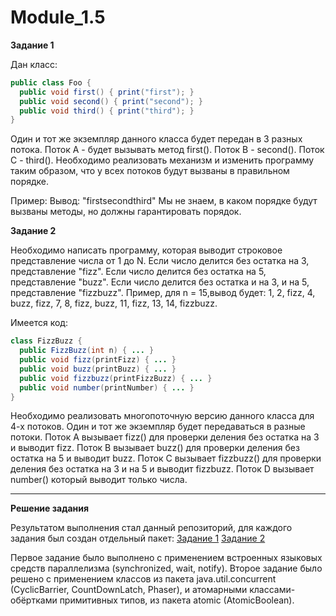 # Module_1.5
**Задание 1**

  Дан класс:
```java
public class Foo {
  public void first() { print("first"); }
  public void second() { print("second"); }
  public void third() { print("third"); }
}
```

Один и тот же экземпляр данного класса будет передан в 3 разных потока. Поток А - будет вызывать метод first(). Поток B - second(). Поток С - third(). 
Необходимо реализовать механизм и изменить программу таким образом, что у всех потоков будут вызваны в правильном порядке.
 

Пример:
Вывод: "firstsecondthird"
Мы не знаем, в каком порядке будут вызваны методы, но должны гарантировать порядок.


**Задание 2**

Необходимо написать программу, которая выводит строковое представление числа от 1 до N. 
Если число делится без остатка на 3, представление "fizz".
Если число делится без остатка на 5, представление "buzz".
Если число делится без остатка и на 3, и на 5, представление "fizzbuzz".
Пример, для  n = 15,вывод будет: 1, 2, fizz, 4, buzz, fizz, 7, 8, fizz, buzz, 11, fizz, 13, 14, fizzbuzz.

  Имеется код:
```java
class FizzBuzz {
  public FizzBuzz(int n) { ... }              
  public void fizz(printFizz) { ... }         
  public void buzz(printBuzz) { ... }         
  public void fizzbuzz(printFizzBuzz) { ... } 
  public void number(printNumber) { ... }   
}
```
Необходимо реализовать многопоточную версию данного класса для 4-х потоков. Один и тот же экземпляр будет передаваться в разные потоки.
Поток A вызывает fizz() для проверки деления без остатка на 3 и выводит fizz.
Поток B вызывает buzz() для проверки деления без остатка на 5 и выводит buzz.
Поток C вызывает fizzbuzz() для проверки деления без остатка на 3 и на 5 и выводит fizzbuzz.
Поток D вызывает number() который выводит только числа.

____
**Решение задания**

Результатом выполнения стал данный репозиторий, для каждого задания был создан отдельный пакет: [Задание 1](https://github.com/Guha5277/Module_1.5/tree/master/src/main/java/guhar4k/multithreading/task1) [Задание 2](https://github.com/Guha5277/Module_1.5/tree/master/src/main/java/guhar4k/multithreading/task2)

Первое задание было выполнено с применением встроенных языковых средств параллелизма (synchronized, wait, notify). Второе задание было решено с применением классов из пакета java.util.concurrent (CyclicBarrier, CountDownLatch, Phaser), и атомарными классами-обёртками примитивных типов, из пакета atomic (AtomicBoolean).
